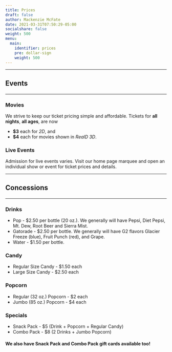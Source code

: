 ```yaml
---
title: Prices
draft: false
author: Mackenzie McFate
date: 2021-03-31T07:50:29-05:00
socialshare: false
weight: 500
menu:
  main:
    identifier: prices
    pre: dollar-sign
    weight: 500
---
```


<hr/>

## Events <hr/>

### Movies

We strive to keep our ticket pricing simple and affordable.  Tickets for **all nights**, **all ages**, are now

  - **$3** each for _2D_, and
  - **$4** each for movies shown in _RealD 3D_.

### Live Events

Admission for live events varies. Visit our home page marquee and open an individual show or event for ticket prices and details.

<hr/>

## Concessions <hr/>

### Drinks

* Pop - $2.50 per bottle (20 oz.).  We generally will have Pepsi, Diet Pepsi, Mt. Dew, Root Beer and Sierra Mist.
* Gatorade - $2.50 per bottle.  We generally will have G2 flavors Glacier Freeze (blue), Fruit Punch (red), and Grape.
* Water - $1.50 per bottle.

### Candy

* Regular Size Candy - $1.50 each
* Large Size Candy - $2.50 each

### Popcorn

* Regular (32 oz.) Popcorn - $2 each
* Jumbo (85 oz.) Popcorn - $4 each

### Specials

* Snack Pack - $5 (Drink + Popcorn + Regular Candy)
* Combo Pack - $8 (2 Drinks + Jumbo Popcorn)

#### We also have Snack Pack and Combo Pack gift cards available too!
